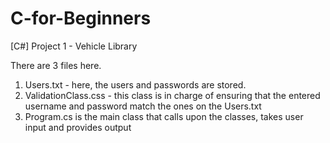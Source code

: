 C-for-Beginners
===============

[C#] Project 1 - Vehicle Library

There are 3 files here. 

1. Users.txt - here, the users and passwords are stored.
2. ValidationClass.css - this class is in charge of ensuring that the entered username and password match
   the ones on the Users.txt
3. Program.cs is the main class that calls upon the classes, takes user input and provides output
